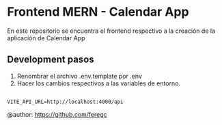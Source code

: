 # Frontend MERN - Calendar App

En este repositorio se encuentra el frontend respectivo a la creación de la aplicación de Calendar App

## Development pasos

1. Renombrar el archivo .env.template por .env
2. Hacer los cambios respectivos a las variables de entorno.

```

VITE_API_URL=http://localhost:4000/api

```


@author: https://github.com/feregc
